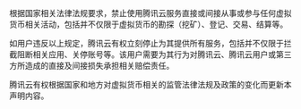 根据国家相关法律法规要求，禁止使用腾讯云服务直接或间接从事或参与任何虚拟货币相关活动，包括并不仅限于虚拟货币的勘探（挖矿）、登记、交易、结算等。

如用户违反以上规定，腾讯云有权立刻停止为其提供所有服务，包括并不仅限于拦截阻断相关应用、关停账号等。该用户需要为其行为对腾讯云、腾讯云用户或第三方所造成的直接及间接损失承担相关赔偿责任。

腾讯云有权根据国家和地方对虚拟货币相关的监管法律法规及政策的变化而更新本声明内容。
